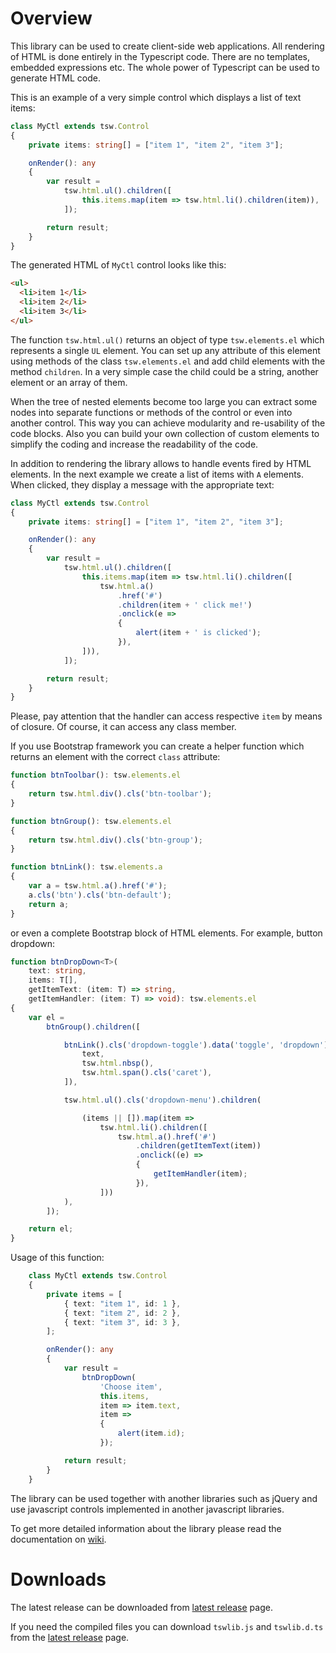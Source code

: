 Overview
========

This library can be used to create client-side web applications. All rendering of HTML is done entirely in the Typescript code. There are no templates, embedded expressions etc. The whole power of Typescript can be used to generate HTML code.

This is an example of a very simple control which displays a list of text items:

```typescript
class MyCtl extends tsw.Control
{
	private items: string[] = ["item 1", "item 2", "item 3"];

	onRender(): any
	{
		var result =
			tsw.html.ul().children([
				this.items.map(item => tsw.html.li().children(item)),
			]);

		return result;
	}
}
```

The generated HTML of `MyCtl` control looks like this:

```html
<ul>
  <li>item 1</li>
  <li>item 2</li>
  <li>item 3</li>
</ul>
```

The function `tsw.html.ul()` returns an object of type `tsw.elements.el` which represents a single `UL` element. You can set up any attribute of this element using methods of the class `tsw.elements.el` and add child elements with the method `children`. In a very simple case the child could be a string, another element or an array of them.

When the tree of nested elements become too large you can extract some nodes into separate functions or methods of the control or even into another control. This way you can achieve modularity and re-usability of the code blocks. Also you can build your own collection of custom elements to simplify the coding and increase the  readability of the code.

In addition to rendering the library allows to handle events fired by HTML elements. In the next example we create a list of items with `A` elements. When clicked, they display a message with the appropriate text:

```typescript
class MyCtl extends tsw.Control
{
	private items: string[] = ["item 1", "item 2", "item 3"];

	onRender(): any
	{
		var result =
			tsw.html.ul().children([
				this.items.map(item => tsw.html.li().children([
					tsw.html.a()
						.href('#')
						.children(item + ' click me!')
						.onclick(e =>
						{
							alert(item + ' is clicked');
						}),
				])),
			]);

		return result;
	}
}
```
Please, pay attention that the handler can access respective `item` by means of closure. Of course, it can access any class member.

If you use Bootstrap framework you can create a helper function which returns an element with the correct `class` attribute:

```typescript
function btnToolbar(): tsw.elements.el
{
	return tsw.html.div().cls('btn-toolbar');
}

function btnGroup(): tsw.elements.el
{
	return tsw.html.div().cls('btn-group');
}

function btnLink(): tsw.elements.a
{
	var a = tsw.html.a().href('#');
	a.cls('btn').cls('btn-default');
	return a;
}
```

or even a complete Bootstrap block of HTML elements. For example, button dropdown:

```typescript
function btnDropDown<T>(
	text: string,
	items: T[],
	getItemText: (item: T) => string,
	getItemHandler: (item: T) => void): tsw.elements.el
{
	var el =
		btnGroup().children([

			btnLink().cls('dropdown-toggle').data('toggle', 'dropdown').children([
				text,
				tsw.html.nbsp(),
				tsw.html.span().cls('caret'),
			]),

			tsw.html.ul().cls('dropdown-menu').children(

				(items || []).map(item =>
					tsw.html.li().children([
						tsw.html.a().href('#')
							.children(getItemText(item))
							.onclick((e) =>
							{
								getItemHandler(item);
							}),
					]))
			),
		]);

	return el;
}
```

Usage of this function:

```typescript
	class MyCtl extends tsw.Control
	{
		private items = [
			{ text: "item 1", id: 1 },
			{ text: "item 2", id: 2 },
			{ text: "item 3", id: 3 },
		];

		onRender(): any
		{
			var result =
				btnDropDown(
					'Choose item',
					this.items,
					item => item.text,
					item =>
					{
						alert(item.id);
					});

			return result;
		}
	}
```

The library can be used together with another libraries such as jQuery and use javascript controls implemented in another javascript libraries.

To get more detailed information about the library please read the documentation on [wiki](https://github.com/fantaclaus/tswlib/wiki).

# Downloads

The latest release can be downloaded from [latest release](https://github.com/fantaclaus/tswlib/releases/latest) page.

If you need the compiled files you can download `tswlib.js` and `tswlib.d.ts`  from the [latest release](https://github.com/fantaclaus/tswlib/releases/latest) page.
